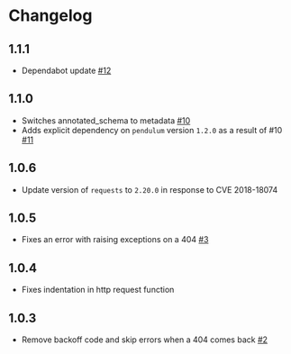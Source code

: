 # Changelog

## 1.1.1
  * Dependabot update [#12](https://github.com/singer-io/tap-listrak/pull/12)

## 1.1.0
  * Switches annotated_schema to metadata [#10](https://github.com/singer-io/tap-listrak/pull/10)
  * Adds explicit dependency on `pendulum` version `1.2.0` as a result of #10 [#11](https://github.com/singer-io/tap-listrak/pull/11)

## 1.0.6
  * Update version of `requests` to `2.20.0` in response to CVE 2018-18074

## 1.0.5
  * Fixes an error with raising exceptions on a 404 [#3](https://github.com/singer-io/tap-listrak/pull/3)

## 1.0.4
  * Fixes indentation in http request function

## 1.0.3
  * Remove backoff code and skip errors when a 404 comes back [#2](https://github.com/singer-io/tap-listrak/pull/2)